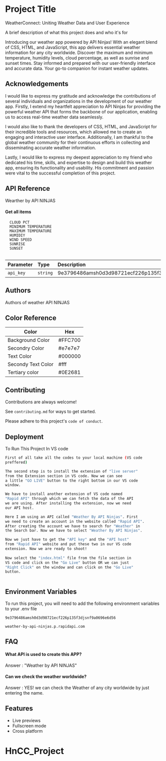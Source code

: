 
# Project Title
WeatherConnect: Uniting Weather Data and User Experience

A brief description of what this project does and who it's for



Introducing our weather app powered by API Ninjas! With an elegant blend of CSS, HTML, and JavaScript, this app delivers essential weather information for any city worldwide. Discover the maximum and minimum temperature, humidity levels, cloud percentage, as well as sunrise and sunset times. Stay informed and prepared with our user-friendly interface and accurate data. Your go-to companion for instant weather updates.


## Acknowledgements


I would like to express my gratitude and acknowledge the contributions of several individuals and organizations in the development of our weather app. Firstly, I extend my heartfelt appreciation to API Ninjas for providing the powerful weather API that forms the backbone of our application, enabling us to access real-time weather data seamlessly.

I would also like to thank the developers of CSS, HTML, and JavaScript for their incredible tools and resources, which allowed me to create an engaging and interactive user interface. Additionally, I am thankful to the global weather community for their continuous efforts in collecting and disseminating accurate weather information.

Lastly, I would like to express my deepest appreciation to my friend who dedicated his time, skills, and expertise to design  and build this weather app, ensuring its functionality and usability. His commitment and passion were vital to the successful completion of this project.
## API Reference
Wearther by API NINJAS

#### Get all items

```http
  CLOUD PCT
  MINIMUM TEMPERATURE
  MAXIMUM TEMPERATURE
  HUMIDIY
  WIND SPEED
  SUNRISE
  SUNSET
  
```

| Parameter | Type     | Description                |
| :-------- | :------- | :------------------------- |
| `api_key` | `string` | 9e3796486amsh0d3d98721ecf226p135f3djsnf9a0696e6d56 |


## Authors



Authors of weather API NINJAS




## Color Reference

| Color             | Hex                                                                |
| ----------------- | ------------------------------------------------------------------ |
| Background Color |  #FFC700 |
| Secondry Color |  #e7e7e7 |
| Text Color | #000000|
| Secondy Text Color |  #fff |
Tertiary color | #0E2681

## Contributing

Contributions are always welcome!

See `contributing.md` for ways to get started.

Please adhere to this project's `code of conduct`.



## Deployment

To Run This Project In VS code 

```bash
First of all take all the codes to your local machine (VS code 
preffered)

The second step is to install the extension of "live server"
from the Extension section in VS code. Now we can see 
a little "GO LIVE" button to the right bottom in our VS code
window. 

We have to install another extension of VS code named 
"Rapid API" through which we can fetch the data of the API 
we are using. After installing the extension, now we need 
our API host.

Here I am using an API called "Weather By API Ninjas". First
we need to create an account in the website called "Rapid API".
After creating the account we have to search for "Weather" in 
the Search bar. Now we have to select "Weather By API Ninjas".

Now we just have to get the "API key" and the "API host"
from "Rapid API" website and put these two in our VS code 
extension. Now we are ready to shoot!
 
Now select the "index.html" file from the file section in 
VS code and click on the "Go Live" button OR we can just 
"Right Click" on the window and can click on the "Go Live"
button.



```



## Environment Variables

To run this project, you will need to add the following environment variables to your .env file

`9e3796486amsh0d3d98721ecf226p135f3djsnf9a0696e6d56`

`weather-by-api-ninjas.p.rapidapi.com`


## FAQ

#### What API is used to create this APP?

Answer : "Weather by API NINJAS"

#### Can we check the weather worldwide?

Answer : YES! we can check the Weather of any city worldwide
        by just entering the name.


## Features


- Live previews
- Fullscreen mode
- Cross platform

# HnCC_Project
